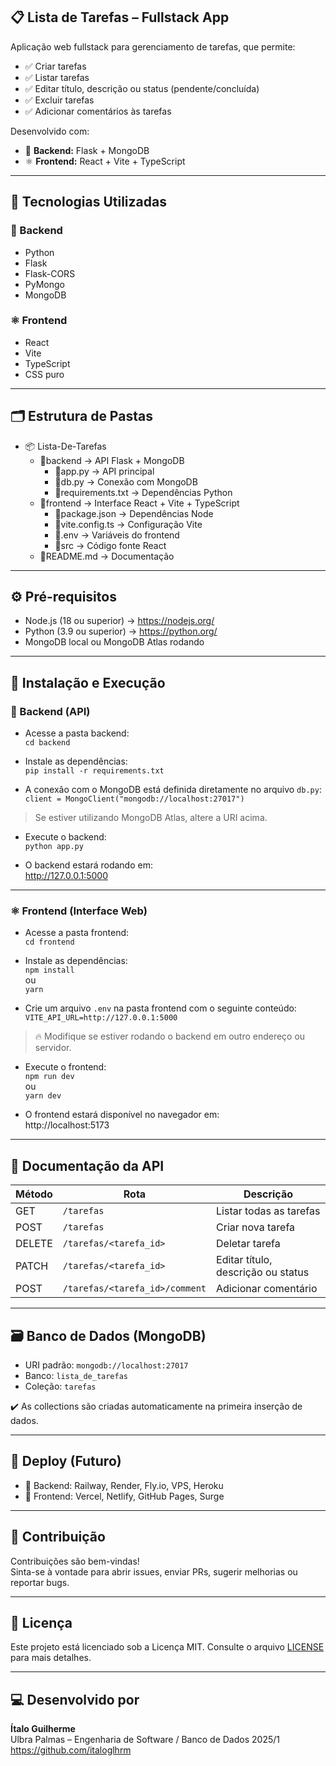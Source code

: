 ## 📋 Lista de Tarefas – Fullstack App

Aplicação web fullstack para gerenciamento de tarefas, que permite:

- ✅ Criar tarefas  
- ✅ Listar tarefas  
- ✅ Editar título, descrição ou status (pendente/concluída)  
- ✅ Excluir tarefas  
- ✅ Adicionar comentários às tarefas  

Desenvolvido com:

- 🐍 **Backend:** Flask + MongoDB  
- ⚛️ **Frontend:** React + Vite + TypeScript  

---

## 🚀 Tecnologias Utilizadas

### 🐍 Backend

- Python  
- Flask  
- Flask-CORS  
- PyMongo  
- MongoDB  

### ⚛️ Frontend

- React  
- Vite  
- TypeScript  
- CSS puro  

---

## 🗂️ Estrutura de Pastas

- 📦 Lista-De-Tarefas  
  - 📂backend → API Flask + MongoDB  
    - 📜app.py → API principal  
    - 📜db.py → Conexão com MongoDB  
    - 📜requirements.txt → Dependências Python  
  - 📂frontend → Interface React + Vite + TypeScript  
    - 📜package.json → Dependências Node  
    - 📜vite.config.ts → Configuração Vite  
    - 📜.env → Variáveis do frontend  
    - 📂src → Código fonte React  
  - 📜README.md → Documentação  

---

## ⚙️ Pré-requisitos

- Node.js (18 ou superior) → https://nodejs.org/  
- Python (3.9 ou superior) → https://python.org/  
- MongoDB local ou MongoDB Atlas rodando  

---

## 🔧 Instalação e Execução

### 🐍 Backend (API)

- Acesse a pasta backend:  
`cd backend`

- Instale as dependências:  
`pip install -r requirements.txt`

- A conexão com o MongoDB está definida diretamente no arquivo `db.py`:  
`client = MongoClient("mongodb://localhost:27017")`  

> Se estiver utilizando MongoDB Atlas, altere a URI acima.

- Execute o backend:  
`python app.py`

- O backend estará rodando em:  
http://127.0.0.1:5000  

---

### ⚛️ Frontend (Interface Web)

- Acesse a pasta frontend:  
`cd frontend`

- Instale as dependências:  
`npm install`  
ou  
`yarn`

- Crie um arquivo `.env` na pasta frontend com o seguinte conteúdo:  
`VITE_API_URL=http://127.0.0.1:5000`

> 🔥 Modifique se estiver rodando o backend em outro endereço ou servidor.

- Execute o frontend:  
`npm run dev`  
ou  
`yarn dev`

- O frontend estará disponível no navegador em:  
http://localhost:5173  

---

## 🔗 Documentação da API

| Método | Rota                                  | Descrição                         |
|--------|----------------------------------------|------------------------------------|
| GET    | `/tarefas`                            | Listar todas as tarefas            |
| POST   | `/tarefas`                            | Criar nova tarefa                  |
| DELETE | `/tarefas/<tarefa_id>`                | Deletar tarefa                     |
| PATCH  | `/tarefas/<tarefa_id>`                | Editar título, descrição ou status |
| POST   | `/tarefas/<tarefa_id>/comment`        | Adicionar comentário               |

---

## 🗃️ Banco de Dados (MongoDB)

- URI padrão: `mongodb://localhost:27017`  
- Banco: `lista_de_tarefas`  
- Coleção: `tarefas`  

✔️ As collections são criadas automaticamente na primeira inserção de dados.

---

## 🚀 Deploy (Futuro)

- 🔸 Backend: Railway, Render, Fly.io, VPS, Heroku  
- 🔸 Frontend: Vercel, Netlify, GitHub Pages, Surge  

---

## 🐞 Contribuição

Contribuições são bem-vindas!  
Sinta-se à vontade para abrir issues, enviar PRs, sugerir melhorias ou reportar bugs.

---

## 📜 Licença

Este projeto está licenciado sob a Licença MIT. Consulte o arquivo [LICENSE](./LICENSE) para mais detalhes.

---

## 💻 Desenvolvido por

**Ítalo Guilherme**  
Ulbra Palmas – Engenharia de Software / Banco de Dados 2025/1  
https://github.com/italoglhrm  
